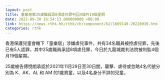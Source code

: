 ```yaml
---
layout: post
title: 童樂居案25歲職員認8項虐兒罪判囚4個月19個星期
date: 2022-09-30 16:54:13.000000000 +08:00
link: https://news.rthk.hk/rthk/ch/component/k2/1669149-20220930.htm
categories: rthk
---
```


香港保護兒童會轄下「童樂居」涉嫌虐兒事件，共有34名職員被控虐兒罪，先後已有5人認罪，其中25歲職員承認8項虐兒罪，今日於九龍城裁判法院被判監4個月19個星期。

25歲被告傅悅朗承認於2021年11月29日至30日間，襲擊、虐待或忽略4名代號分別為 K、AK、AL 和 AM 的1歲男童，以及4名身分不詳的兒童。
